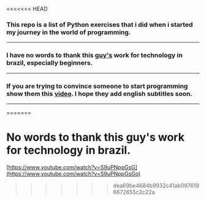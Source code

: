 <<<<<<< HEAD
### This repo is a list of Python exercises that i did when i started my journey in the world of programming.

---

### I have no words to thank this [guy's](https://github.com/gustavoguanabara) work for technology in brazil, especially beginners.

---

### If you are trying to convince someone to start programming show them this [video](https://youtu.be/S9uPNppGsGo?list=PLvE-ZAFRgX8hnECDn1v9HNTI71veL3oW0). I hope they add english subtitles soon.

---
=======
# No words to thank this guy's work for technology in brazil.
[https://www.youtube.com/watch?v=S9uPNppGsG](https://www.youtube.com/watch?v=S9uPNppGsGo)
>>>>>>> dea69be4684b9932c41ab0976196672655c2c22a

